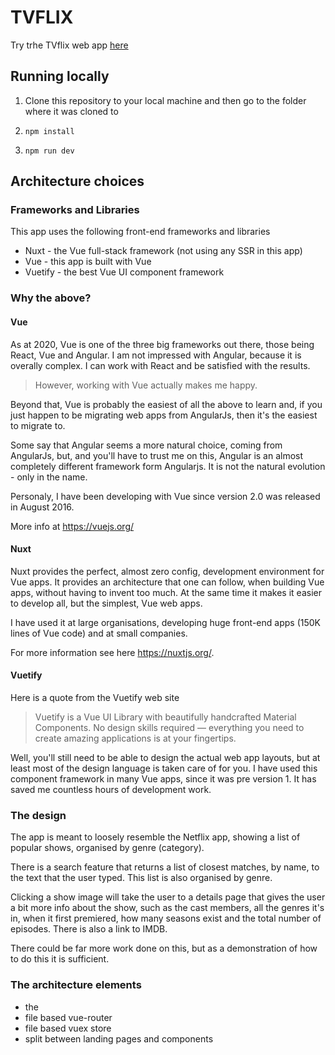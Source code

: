 # TVFLIX

Try trhe TVflix web app [here](https://tvflix.pbastowski.vercel.app)

## Running locally

1. Clone this repository to your local machine and then go to the folder where it was cloned to

2. `npm install`

3. `npm run dev`

## Architecture choices

### Frameworks and Libraries

This app uses the following front-end frameworks and libraries

- Nuxt - the Vue full-stack framework (not using any SSR in this app)
- Vue - this app is built with Vue
- Vuetify - the best Vue UI component framework

### Why the above?

#### Vue

As at 2020, Vue is one of the three big frameworks out there, those being React, Vue and Angular. I am not impressed with Angular, because it is overally complex. I can work with React and be satisfied with the results. 
> However, working with Vue actually makes me happy.

Beyond that, Vue is probably the easiest of all the above to learn and, if you just happen to be migrating web apps from AngularJs, then it's the easiest to migrate to. 

Some say that Angular seems a more natural choice, coming from AngularJs, but, and you'll have to trust me on this, Angular is an almost completely different framework form Angularjs. It is not the natural evolution - only in the name.

Personaly, I have been developing with Vue since version 2.0 was released in August 2016.

More info at https://vuejs.org/

#### Nuxt

Nuxt provides the perfect, almost zero config, development environment for Vue apps. It provides an architecture that one can follow, when building Vue apps, without having to invent too much. At the same time it makes it easier to develop all, but the simplest, Vue web apps.

I have used it at large organisations, developing huge front-end apps (150K lines of Vue code) and at small companies.

   For more information see here https://nuxtjs.org/.

#### Vuetify

Here is a quote from the Vuetify web site

> Vuetify is a Vue UI Library with beautifully handcrafted Material Components. No design skills required — everything you need to create amazing applications is at your fingertips.

Well, you'll still need to be able to design the actual web app layouts, but at least most of the design language is taken care of for you. I have used this component framework in many Vue apps, since it was pre version 1. It has saved me countless hours of development work.

### The design

The app is meant to loosely resemble the Netflix app, showing a list of popular shows, organised by genre (category).

There is a search feature that returns a list of closest matches, by name, to the text that the user typed. This list is also organised by genre.

Clicking a show image will take the user to a details page that gives the user a bit more info about the show, such as the cast members, all the genres it's in, when it first premiered, how many seasons exist and the total number of episodes. There is also a link to IMDB.

There could be far more work done on this, but as a demonstration of how to do this it is sufficient.

### The architecture elements

- the 
- file based vue-router
- file based vuex store
- split between landing pages and components
